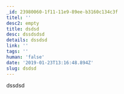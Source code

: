 ```yaml
---
_id: 23980060-1f11-11e9-89ee-b3160c134c3f
titel: ''
desc2: empty
title: dsdsd
desc: dssdsdsd
details: dssdsd
link: ''
tags: ''
human: 'false'
date: '2019-01-23T13:16:48.894Z'
slug: dsdsd
---
```

dssdsd
